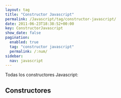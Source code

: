```yaml
---
layout: tag
title: "Constructor Javascript"
permalink: /Javascript/tag/constructor-javascript/
date: 2011-06-23T18:38:52+00:00
key: ConstructorJavascript
show_date: false
pagination: 
  enabled: true
  tag: "constructor javascript"
  permalink: /:num/    
sidebar:
  nav: javascript
---
```


Todas los constructores Javascript:
<h2>Constructores</h2>